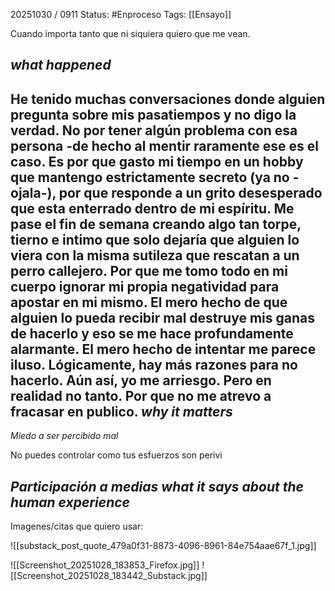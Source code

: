 20251030 / 0911
Status: #Enproceso 
Tags: [[Ensayo]] 

Cuando importa tanto que ni siquiera quiero que me vean. 

*what happened*
--
He tenido muchas conversaciones donde alguien pregunta sobre mis pasatiempos y no digo la verdad. No por tener algún problema con esa persona -de hecho al mentir raramente ese es el caso. Es por que gasto mi tiempo en un hobby que mantengo estrictamente secreto (ya no -ojala-), 
por que responde a un grito desesperado que esta enterrado dentro de mi espíritu. Me pase el fin de semana creando algo tan torpe, tierno e intimo que solo dejaría que alguien lo viera con la misma sutileza que rescatan a un perro callejero. Por que me tomo todo en mi cuerpo ignorar mi propia negatividad  para apostar en mi mismo. El mero hecho de que alguien lo pueda recibir mal destruye mis ganas de hacerlo y eso se  me hace profundamente alarmante.
El mero hecho de intentar me parece iluso. Lógicamente, hay más razones para no hacerlo. Aún así, yo me arriesgo. 
Pero en realidad no tanto. Por que no me atrevo a fracasar en publico.
*why it matters*
-- 
*Miedo a ser percibido mal*

No puedes controlar como tus esfuerzos son perivi


*Participación a medias*
*what it says about the human experience*
--






Imagenes/citas que quiero usar:

![[substack_post_quote_479a0f31-8873-4096-8961-84e754aae67f_1.jpg]]

![[Screenshot_20251028_183853_Firefox.jpg]]
![[Screenshot_20251028_183442_Substack.jpg]]